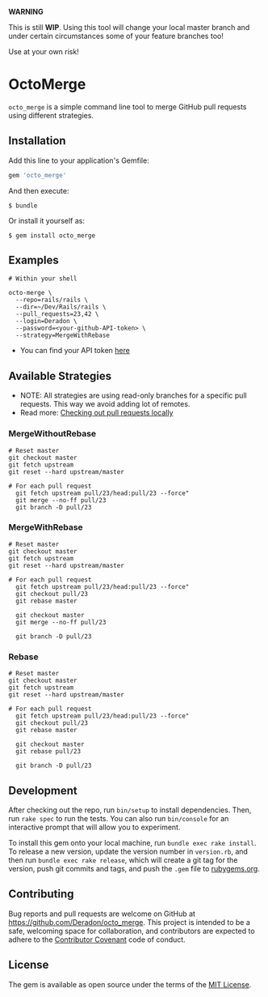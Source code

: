**WARNING**

This is still **WIP**. Using this tool will change your local master branch
and under certain circumstances some of your feature branches too!

Use at your own risk!

# OctoMerge

`octo_merge` is a simple command line tool to merge GitHub pull requests using different strategies.

## Installation

Add this line to your application's Gemfile:

```ruby
gem 'octo_merge'
```

And then execute:

    $ bundle

Or install it yourself as:

    $ gem install octo_merge

## Examples

```
# Within your shell

octo-merge \
  --repo=rails/rails \
  --dir=~/Dev/Rails/rails \
  --pull_requests=23,42 \
  --login=Deradon \
  --password=<your-github-API-token> \
  --strategy=MergeWithRebase
```

* You can find your API token [here](https://github.com/settings/tokens)

## Available Strategies

* NOTE: All strategies are using read-only branches for a specific pull requests.
        This way we avoid adding lot of remotes.
* Read more: [Checking out pull requests locally](https://help.github.com/articles/checking-out-pull-requests-locally/)

### MergeWithoutRebase

```
# Reset master
git checkout master
git fetch upstream
git reset --hard upstream/master

# For each pull request
  git fetch upstream pull/23/head:pull/23 --force"
  git merge --no-ff pull/23
  git branch -D pull/23
```

### MergeWithRebase

```
# Reset master
git checkout master
git fetch upstream
git reset --hard upstream/master

# For each pull request
  git fetch upstream pull/23/head:pull/23 --force"
  git checkout pull/23
  git rebase master

  git checkout master
  git merge --no-ff pull/23

  git branch -D pull/23
```

### Rebase

```
# Reset master
git checkout master
git fetch upstream
git reset --hard upstream/master

# For each pull request
  git fetch upstream pull/23/head:pull/23 --force"
  git checkout pull/23
  git rebase master

  git checkout master
  git rebase pull/23

  git branch -D pull/23
```

## Development

After checking out the repo, run `bin/setup` to install dependencies. Then, run `rake spec` to run the tests. You can also run `bin/console` for an interactive prompt that will allow you to experiment.

To install this gem onto your local machine, run `bundle exec rake install`. To release a new version, update the version number in `version.rb`, and then run `bundle exec rake release`, which will create a git tag for the version, push git commits and tags, and push the `.gem` file to [rubygems.org](https://rubygems.org).

## Contributing

Bug reports and pull requests are welcome on GitHub at https://github.com/Deradon/octo_merge. This project is intended to be a safe, welcoming space for collaboration, and contributors are expected to adhere to the [Contributor Covenant](http://contributor-covenant.org) code of conduct.


## License

The gem is available as open source under the terms of the [MIT License](http://opensource.org/licenses/MIT).

